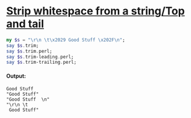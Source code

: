 [1]: https://rosettacode.org/wiki/Strip_whitespace_from_a_string/Top_and_tail

# [Strip whitespace from a string/Top and tail][1]

```raku
my $s = "\r\n \t\x2029 Good Stuff \x202F\n";
say $s.trim;
say $s.trim.perl;
say $s.trim-leading.perl;
say $s.trim-trailing.perl;
```

#### Output:
```
Good Stuff
"Good Stuff"
"Good Stuff  \n"
"\r\n \t
 Good Stuff"
```